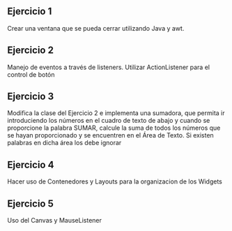 ## Ejercicio 1

Crear una ventana que se pueda cerrar utilizando Java y awt.

## Ejercicio 2

Manejo de eventos a través de listeners. Utilizar ActionListener para el control
de botón

## Ejercicio 3

Modifica la clase del Ejercicio 2 e implementa una sumadora, que permita ir
introduciendo los números en el cuadro de texto de abajo y cuando se proporcione
la palabra SUMAR, calcule la suma de todos los números que se hayan proporcionado
y se encuentren en el Área de Texto. Si existen palabras en dicha área los debe
ignorar

## Ejercicio 4

Hacer uso de Contenedores y Layouts para la organizacion de los Widgets

## Ejercicio 5

Uso del Canvas y MauseListener
